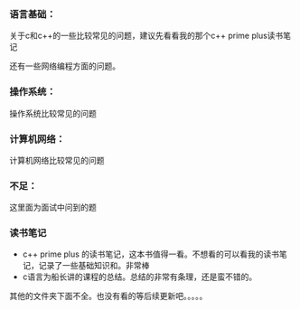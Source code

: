### 语言基础：

关于c和c++的一些比较常见的问题，建议先看看我的那个c++ prime plus读书笔记

还有一些网络编程方面的问题。

### 操作系统：

操作系统比较常见的问题

### 计算机网络：

计算机网络比较常见的问题

### 不足：

这里面为面试中问到的题

### 读书笔记

* c++ prime plus 的读书笔记，这本书值得一看。不想看的可以看我的读书笔记，记录了一些基础知识和。非常棒
* c语言为船长讲的课程的总结。总结的非常有条理，还是蛮不错的。

其他的文件夹下面不全。也没有看的等后续更新吧。。。。。